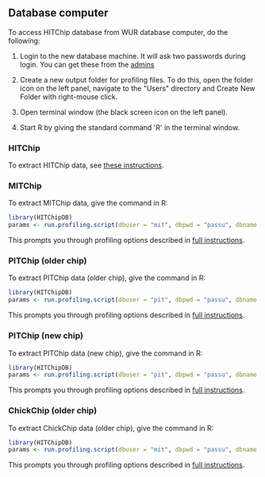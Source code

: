## Database computer

To access HITChip database from WUR database computer, do the following:

1. Login to the new database machine. It will ask two passwords during login. You can get these from the [admins](contact)

1. Create a new output folder for profiling files. To do this, open the folder icon on the left panel, navigate to the "Users" directory and Create New Folder with right-mouse click.

1. Open terminal window (the black screen icon on the left panel).

1. Start R by giving the standard command 'R' in the terminal window.


### HITChip

To extract HITChip data, see [these instructions](hitchip).


### MITChip

To extract MITChip data, give the command in R:


```r
library(HITChipDB) 
params <- run.profiling.script(dbuser = "mit", dbpwd = "passu", dbname = "phyloarray_mit")
```

This prompts you through profiling options described in [full
instructions](protocol).


### PITChip (older chip)

To extract PITChip data (older chip), give the command in R:


```r
library(HITChipDB) 
params <- run.profiling.script(dbuser = "pit", dbpwd = "passu", dbname = "phyloarray_pit")
```

This prompts you through profiling options described in [full
instructions](protocol).



### PITChip (new chip)

To extract PITChip data (new chip), give the command in R:


```r
library(HITChipDB) 
params <- run.profiling.script(dbuser = "pit", dbpwd = "passu", dbname = "pitchipdb")
```

This prompts you through profiling options described in [full
instructions](protocol).


### ChickChip (older chip)

To extract ChickChip data (older chip), give the command in R:


```r
library(HITChipDB) 
params <- run.profiling.script(dbuser = "mit", dbpwd = "passu", dbname = "chickchipdb")
```

This prompts you through profiling options described in [full
instructions](protocol).




